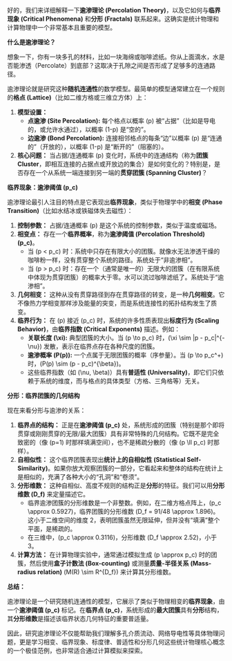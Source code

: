 好的，我们来详细解释一下**逾渗理论 (Percolation Theory)**，以及它如何与**临界现象 (Critical Phenomena)** 和**分形 (Fractals)** 联系起来。这确实是统计物理和计算物理中一个非常基本且重要的模型。

**什么是逾渗理论？**

想象一下，你有一块多孔的材料，比如一块海绵或咖啡滤纸。你从上面滴水，水是否能渗透（Percolate）到底部？这取决于孔隙之间是否形成了足够多的连通路径。

逾渗理论就是研究这种**随机连通性**的数学模型。最简单的模型通常建立在一个规则的**格点 (Lattice)**（比如二维方格或三维立方体）上：

1.  **模型设置：**
    *   **点逾渗 (Site Percolation):** 每个格点以概率 \(p\) 被“占据”（比如是导电的，或允许水通过），以概率 \(1-p\) 是“空的”。
    *   **边逾渗 (Bond Percolation):** 连接相邻格点的每条“边”以概率 \(p\) 是“连通的”（开放的），以概率 \(1-p\) 是“断开的”（阻塞的）。
2.  **核心问题：** 当占据/连通概率 \(p\) 变化时，系统中的连通结构（称为**团簇 Cluster**，即相互连接的占据点或开放边的集合）是如何变化的？特别是，是否存在一个从系统一端连接到另一端的**贯穿团簇 (Spanning Cluster)**？

**临界现象：逾渗阈值 \(p_c\)**

逾渗理论最引人注目的特点是它表现出**临界现象**，类似于物理学中的**相变 (Phase Transition)**（比如水结冰或铁磁体失去磁性）：

1.  **控制参数：** 占据/连通概率 \(p\) 是这个系统的控制参数，类似于温度或磁场。
2.  **相变点：** 存在一个**临界概率**，称为**逾渗阈值 (Percolation Threshold) \(p_c\)**。
    *   当 \(p < p_c\) 时：系统中只存在有限大小的团簇。就像水无法渗透干燥的咖啡粉一样，没有贯穿整个系统的路径。系统处于“非逾渗相”。
    *   当 \(p > p_c\) 时：存在一个（通常是唯一的）无限大的团簇（在有限系统中体现为贯穿团簇）的概率大于零。水可以流过咖啡滤纸了。系统处于“逾渗相”。
3.  **几何相变：** 这种从没有贯穿路径到存在贯穿路径的转变，是一种**几何相变**。它不像热力学相变那样涉及能量的突变，而是系统连接性的拓扑结构发生了质变。
4.  **临界行为：** 在 \(p\) 接近 \(p_c\) 时，系统的许多性质表现出**标度行为 (Scaling Behavior)**，由**临界指数 (Critical Exponents)** 描述。例如：
    *   **关联长度 \(\xi\):** 典型团簇的大小。当 \(p \to p_c\) 时，\(\xi \sim |p - p_c|^{-\nu}\) 发散，表示在临界点存在各种尺度的团簇。
    *   **逾渗概率 \(P(p)\):** 一个点属于无限团簇的概率（序参量）。当 \(p \to p_c^+\) 时，\(P(p) \sim (p - p_c)^{\beta}\)。
    *   这些临界指数（如 \(\nu, \beta\)）具有**普适性 (Universality)**，即它们只依赖于系统的维度，而与格点的具体类型（方格、三角格等）无关。

**分形：临界团簇的几何结构**

现在来看分形与逾渗的关系：

1.  **临界点的结构：** 正是在**逾渗阈值 \(p_c\)** 处，系统形成的团簇（特别是那个即将贯穿或刚刚贯穿的无限/最大团簇）具有非常特殊的几何结构。它既不是完全致密的（像 \(p=1\) 时那样填满空间），也不是稀疏分散的（像 \(p \ll p_c\) 时那样）。
2.  **自相似性：** 这个临界团簇表现出**统计上的自相似性 (Statistical Self-Similarity)**。如果你放大观察团簇的一部分，它看起来和整体的结构在统计上是相似的，充满了各种大小的“孔洞”和“卷须”。
3.  **分形维数：** 这种自相似、高度不规则的结构正是**分形**的特征。我们可以用**分形维数 \(D_f\)** 来定量描述它。
    *   临界逾渗团簇的分形维数是一个非整数。例如，在二维方格点阵上，\(p_c \approx 0.5927\)，临界团簇的分形维数 \(D_f = 91/48 \approx 1.896\)。这小于二维空间的维度 2，表明团簇虽然无限延伸，但并没有“填满”整个平面，是稀疏的。
    *   在三维中，\(p_c \approx 0.3116\)，分形维数 \(D_f \approx 2.52\)，小于 3。
4.  **计算方法：** 在计算物理实验中，通常通过模拟生成 \(p \approx p_c\) 时的团簇，然后使用**盒子计数法 (Box-counting)** 或测量**质量-半径关系 (Mass-radius relation)** \(M(R) \sim R^{D_f}\) 来计算其分形维数。

**总结：**

逾渗理论是一个研究随机连通性的模型，它展示了类似于物理相变的**临界现象**，由一个**逾渗阈值 \(p_c\)** 标记。在**临界点 \(p_c\)**，系统形成的**最大团簇**具有**分形**结构，其**分形维数**是描述该临界状态几何特征的重要普适量。

因此，研究逾渗理论不仅能帮助我们理解多孔介质流动、网络导电性等具体物理问题，更是学习相变、临界现象、标度律、普适性和分形几何这些统计物理核心概念的一个极佳范例，也非常适合通过计算模拟来探索。